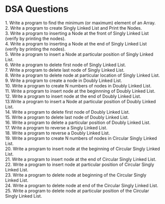 # DSA Questions

<p>
1. Write a program to find the minimum (or maximum) element of an Array.<br>
2. Write a program to create Singly Linked List and Print the Nodes.<br>
3. Write a program to inserting a Node at the front of Singly Linked List (verify by printing the nodes).<br>
4. Write a program to inserting a Node at the end of Singly Linked List (verify by printing the nodes).<br>
5. Write a program to insert a Node at particular position of Singly Linked List.<br>
6. Write a program to delete first node of Singly Linked List.<br>
7. Write a program to delete last node of Singly Linked List.<br>
8. Write a program to delete node at particular location of Singly Linked List.<br>
9. Write a program to create a node in Doubly Linked List.<br>
10. Write a program to create N numbers of nodes in Doubly Linked List.<br>
11. Write a program to insert node at the beginnning of Doubly Linked List.<br>
12. Write a program to insert node at the end of Doubly Linked List.<br>
13.Write a program to insert a Node at particular position of Doubly Linked List.<br>
14. Write a program to delete first node of Doubly Linked List.<br>
15. Write a program to delete last node of Doubly Linked List.<br>
16. Write a program to delete a particular position of Doubly Linked List.<br>
17. Write a program to reverse a Singly Linked List.<br>
18. Write a program to reverse a Doubly Linked List.<br>  
19. Write a program to create N numbers of nodes in Circular Singly Linked List.<br>
20. Write a program to insert node at the beginning of Circular Singly Linked List.<br>
21. Write a program to insert node at the end of Circular Singly Linked List.<br>
22. Write a program to insert node at particular position of Circular Singly Linked List.<br>
23. Write a program to delete node at beginning of the Circular Singly Linked List.<br>
24. Write a program to delete node at end of the Circular Singly Linked List.<br>
25. Write a program to delete node at particular position of the Circular Singly Linked List.<br>
</p>
